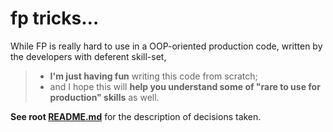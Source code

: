 # fp tricks…

While FP is really hard to use in a OOP-oriented production code, written by the developers with deferent skill-set,

> - **I'm just having fun** writing this code from scratch;
> - and I hope this will **help you understand some of "rare to use for production" skills** as well.

**See root [README.md](../../../README.md)** for the description of decisions taken.
